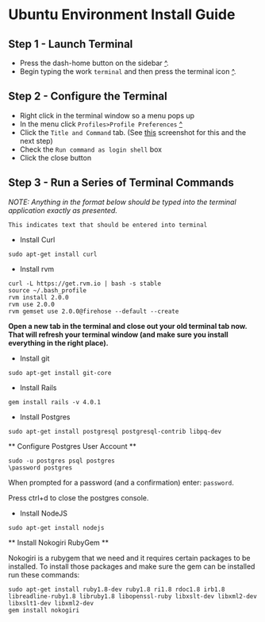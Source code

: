 Ubuntu Environment Install Guide
===================

Step 1 - Launch Terminal
----------

* Press the dash-home button on the sidebar [^](http://i.imgur.com/6Y16pS1.jpg).
* Begin typing the work `terminal` and then press the terminal icon [^](http://i.imgur.com/xU4rZSW.png).

Step 2 - Configure the Terminal
---------------

* Right click in the terminal window so a menu pops up
* In the menu click `Profiles>Profile Preferences` [^](http://i.imgur.com/RwbAyOK.png)
* Click the `Title and Command` tab.  (See [this](http://i.imgur.com/iioFIpF.png) screenshot for this and the next step)
* Check the `Run command as login shell` box
* Click the close button

Step 3 - Run a Series of Terminal Commands
-----------

_NOTE: Anything in the format below should be typed into the terminal application exactly as presented._

```
This indicates text that should be entered into terminal
```

* Install Curl

```
sudo apt-get install curl
```

* Install rvm

```
curl -L https://get.rvm.io | bash -s stable
source ~/.bash_profile
rvm install 2.0.0
rvm use 2.0.0
rvm gemset use 2.0.0@firehose --default --create
```

**Open a new tab in the terminal and close out your old terminal tab now.  That will refresh your terminal window (and make sure you install everything in the right place).**

* Install git

```
sudo apt-get install git-core
```

* Install Rails

```
gem install rails -v 4.0.1
```

* Install Postgres

```
sudo apt-get install postgresql postgresql-contrib libpq-dev
```


** Configure Postgres User Account **

```
sudo -u postgres psql postgres
\password postgres
```

When prompted for a password (and a confirmation) enter: `password`.

Press ctrl+d to close the postgres console.

* Install NodeJS

```
sudo apt-get install nodejs
```


** Install Nokogiri RubyGem **

Nokogiri is a rubygem that we need and it requires certain packages to be installed.  To install those packages and make sure the gem can be installed run these commands:

```
sudo apt-get install ruby1.8-dev ruby1.8 ri1.8 rdoc1.8 irb1.8 libreadline-ruby1.8 libruby1.8 libopenssl-ruby libxslt-dev libxml2-dev libxslt1-dev libxml2-dev
gem install nokogiri
```
